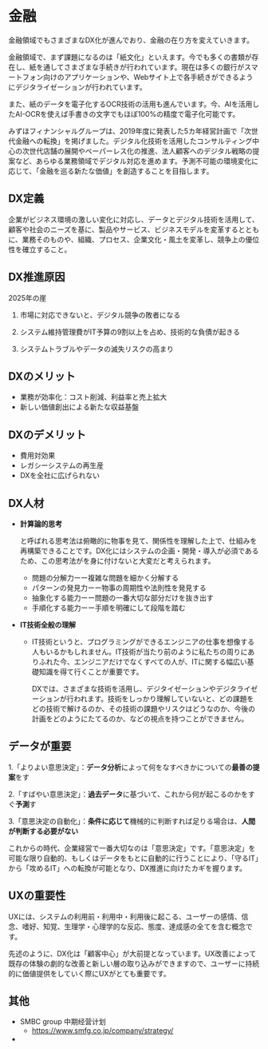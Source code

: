 # 金融

金融領域でもさまざまなDX化が進んでおり、金融の在り方を変えていきます。

金融領域で、まず課題になるのは「紙文化」といえます。今でも多くの書類が存在し、紙を通してさまざまな手続きが行われています。現在は多くの銀行がスマートフォン向けのアプリケーションや、Webサイト上で各手続きができるようにデジタライゼーションが行われています。

また、紙のデータを電子化するOCR技術の活用も進んでいます。今、AIを活用したAI-OCRを使えば手書きの文字でもほぼ100%の精度で電子化可能です。

みずほフィナンシャルグループは、2019年度に発表した5カ年経営計画で「次世代金融への転換」を掲げました。デジタル化技術を活用したコンサルティング中心の次世代店舗の展開やペーパーレス化の推進、法人顧客へのデジタル戦略の提案など、あらゆる業務領域でデジタル対応を進めます。予測不可能の環境変化に応じて、「金融を巡る新たな価値」を創造することを目指します。

## DX定義

企業がビジネス環境の激しい変化に対応し、データとデジタル技術を活用して、顧客や社会のニーズを基に、製品やサービス、ビジネスモデルを変革するとともに、業務そのものや、組織、プロセス、企業文化・風土を変革し、競争上の優位性を確立すること。

## DX推進原因

2025年の崖

1. 市場に対応できないと、デジタル競争の敗者になる

2. システム維持管理費がIT予算の9割以上を占め、技術的な負債が起きる

3. システムトラブルやデータの滅失リスクの高まり

## DXのメリット

+ 業務が効率化：コスト削減、利益率と売上拡大
+ 新しい価値創出による新たな収益基盤

## DXのデメリット

+ 費用対効果
+ レガシーシステムの再生産
+ DXを全社に広げられない

## DX人材

+ **計算論的思考**

  と呼ばれる思考法は俯瞰的に物事を見て、関係性を理解した上で、仕組みを再構築できることです。DX化にはシステムの企画・開発・導入が必須であるため、この思考法がを身に付けないと大変だと考えられます。

  -  問題の分解力ーー複雑な問題を細かく分解する
  -  パターンの発見力ーー物事の周期性や法則性を発見する
  -  抽象化する能力ーー問題の一番大切な部分だけを抜き出す
  - 手順化する能力ーー手順を明確にして段階を踏む

+ **IT技術全般の理解**

  - IT技術というと、プログラミングができるエンジニアの仕事を想像する人もいるかもしれません。IT技術が当たり前のように私たちの周りにありふれた今、エンジニアだけでなくすべての人が、ITに関する幅広い基礎知識を得て行くことが重要です。

    DXでは、さまざまな技術を活用し、デジタイゼーションやデジタライゼーションが行われます。技術をしっかり理解していないと、どの課題をどの技術で解けるのか、その技術の課題やリスクはどうなのか、今後の計画をどのようにたてるのか、などの視点を持つことができません。



## データが重要

1.「よりよい意思決定」：**データ分析**によって何をなすべきかについての**最善の提案**をす

2.「すばやい意思決定」：**過去データ**に基づいて、これから何が起こるのかをすぐ**予測**す

3.「意思決定の自動化」：**条件に応じて**機械的に判断すれば足りる場合は、**人間が判断する必要がない**

これからの時代、企業経営で一番大切なのは「意思決定」です。「意思決定」を可能な限り自動的、もしくはデータをもとに自動的に行うことにより、「守るIT」から「攻めるIT」への転換が可能となり、DX推進に向けたカギを握ります。

## UXの重要性

UXには、システムの利用前・利用中・利用後に起こる、ユーザーの感情、信念、嗜好、知覚、生理学・心理学的な反応、態度、達成感の全てを含む概念です。

先述のように、DX化は「顧客中心」が大前提となっています。UX改善によって既存の体験の劇的な改善と新しい層の取り込みができますので、ユーザーに持続的に価値提供をしていく際にUXがとても重要です。

## 其他

+ SMBC group 中期经营计划
  - https://www.smfg.co.jp/company/strategy/
+ 

